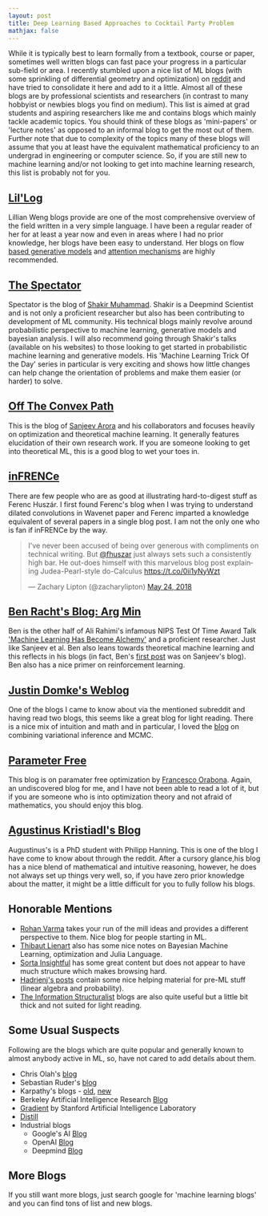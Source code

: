 ```yaml
---
layout: post
title: Deep Learning Based Approaches to Cocktail Party Problem
mathjax: false
---
```

While it is typically best to learn formally from a textbook, course or paper, sometimes well written blogs can fast pace your progress in a particular sub-field or area. I recently stumbled upon a nice list of ML blogs (with some sprinkling of differential geometry and optimization) on [reddit](https://www.reddit.com/r/MachineLearning/comments/azmo98/d_indepth_blogs_discussing_ml_and_the_math/) and have tried to consolidate it here and add to it a little. Almost all of these blogs are by professional scientists and researchers (in contrast to many hobbyist or newbies blogs you find on medium). This list is aimed at grad students and aspiring researchers like me and contains blogs which mainly tackle academic topics. You should think of these blogs as 'mini-papers' or 'lecture notes' as opposed to an informal blog to get the most out of them. Further note that due to complexity of the topics many of these blogs will assume that you at least have the equivalent mathematical proficiency to an undergrad in engineering or computer science. So, if you are still new to machine learning and/or not looking to get into machine learning research, this list is probably not for you. 

## [Lil'Log](https://lilianweng.github.io/lil-log/)
Lillian Weng blogs provide are one of the most comprehensive overview of the field written in a very simple language. I have been a regular reader of her for at least a year now and even in areas where I had no prior knowledge, her blogs have been easy to understand. Her blogs on flow [based generative models](https://lilianweng.github.io/lil-log/2018/10/13/flow-based-deep-generative-models.html) and [attention mechanisms](https://lilianweng.github.io/lil-log/2018/06/24/attention-attention.html) are highly recommended.


## [The Spectator](http://blog.shakirm.com/)
Spectator is the blog of [Shakir Muhammad](http://shakirm.com/). Shakir is a Deepmind Scientist and is not only a proficient researcher but also has been contributing to development of ML community. His technical blogs mainly revolve around probabilistic perspective to machine learning, generative models and bayesian analysis. I will also recommend going through Shakir's talks (available on his websites) to those looking to get started in probabilistic machine learning and generative models. 
His 'Machine Learning Trick Of the Day' series in particular is very exciting and shows how little changes can help change the orientation of problems and make them easier (or harder) to solve. 

## [Off The Convex Path](http://www.offconvex.org/)
This is the blog of [Sanjeev Arora](https://www.cs.princeton.edu/~arora/) and his collaborators and focuses heavily on optimization and theoretical machine learning. It generally features elucidation of their own research work. If you are someone looking to get into theoretical ML, this is a good blog to wet your toes in. 

## [inFRENCe](https://www.inference.vc/)
There are few people who are as good at illustrating hard-to-digest stuff as Ferenc Huszár. I first found Ferenc's blog when I was trying to understand dilated convolutions in Wavenet paper and Ferenc imparted a knowledge equivalent of several papers in a single blog post. I am not the only one who is fan if inFRENCe by the way. 

<blockquote class="twitter-tweet" data-lang="en"><p lang="en" dir="ltr">I&#39;ve never been accused of being over generous with compliments on technical writing. But <a href="https://twitter.com/fhuszar?ref_src=twsrc%5Etfw">@fhuszar</a> just always sets such a consistently high bar. He out-does himself with this marvelous blog post explaining Judea-Pearl-style do-Calculus <a href="https://t.co/0ii1yNyWzt">https://t.co/0ii1yNyWzt</a></p>&mdash; Zachary Lipton (@zacharylipton) <a href="https://twitter.com/zacharylipton/status/999748967767343104?ref_src=twsrc%5Etfw">May 24, 2018</a></blockquote>
<script async src="https://platform.twitter.com/widgets.js" charset="utf-8"></script>



## [Ben Racht's Blog: Arg Min](http://www.argmin.net/)
Ben is the other half of Ali Rahimi's infamous NIPS Test Of Time Award Talk ['Machine Learning Has Become Alchemy'](http://www.argmin.net/2017/12/11/alchemy-addendum/) and a proficient researcher. Just like Sanjeev et al. Ben also leans towards theoretical machine learning and this reflects in his blogs (in fact, Ben's [first post](http://www.argmin.net/2016/03/24/saddles-again/) was on Sanjeev's blog). Ben also has a nice primer on reinforcement learning. 

## [Justin Domke's Weblog](https://justindomke.wordpress.com/)
One of the blogs I came to know about via the mentioned subreddit and having read two blogs, this seems like a great blog for light reading. There is a nice mix of intuition and math and in particular, I loved the [blog](https://justindomke.wordpress.com/2017/11/16/a-divergence-bound-for-hybrids-of-mcmc-and-variational-inference-and/) on combining variational inference and MCMC.

## [Parameter Free](https://parameterfree.com/)
This blog is on paramater free optimization by [Francesco Orabona](http://francesco.orabona.com/). Again, an undiscovered blog for me, and I have not been able to read a lot of it, but if you are someone who is into optimization theory and not afraid of mathematics, you should enjoy this blog. 

## [Agustinus Kristiadl's Blog](https://wiseodd.github.io/techblog/)
Augustinus's is a PhD student with Philipp Hanning. This is one of the blog I have come to know about through the reddit. After a cursory glance,his blog has a nice blend of mathematical and intuitive reasoning, however, he does not always set up things very well, so, if you have zero prior knowledge about the matter, it might be a little difficult for you to fully follow his blogs. 


## Honorable Mentions
- [Rohan Varma](https://rohanvarma.me/about/) takes your run of the mill ideas and provides a different perspective to them. Nice blog for people starting in ML. 
- [Thibaut Lienart](https://tlienart.github.io/) also has some nice notes on Bayesian Machine Learning, optimization and Julia Language. 
- [Sorta Insightful](https://www.alexirpan.com/about/) has some great content but does not appear to have much structure which makes browsing hard.
- [Hadrienj's posts](https://hadrienj.github.io/posts/) contain some nice helping material for pre-ML stuff (linear algebra and probability).
- [The Information Structuralist]() blogs are also quite useful but a little bit thick and not suited for light reading. 

## Some Usual Suspects
Following are the blogs which are quite popular and generally known to almost anybody active in ML, so, have not cared to add details about them. 

- Chris Olah's [blog](https://colah.github.io/)
- Sebastian Ruder's [blog](http://ruder.io/)
- Karpathy's blogs - [old](http://karpathy.github.io/), [new](https://medium.com/@karpathy)
- Berkeley Artificial Intelligence Research [Blog](https://bair.berkeley.edu/blog/)
- [Gradient](https://thegradient.pub/) by Stanford Artificial Intelligence Laboratory
- [Distill](www.distill.pub)
- Industrial blogs
  - Google's AI [Blog](https://ai.googleblog.com/)
  - OpenAI [Blog](https://openai.com/blog/)
  - Deepmind [Blog](https://deepmind.com/blog)
  
## More Blogs
If you still want more blogs, just search google for 'machine learning blogs' and you can find tons of list and new blogs. 